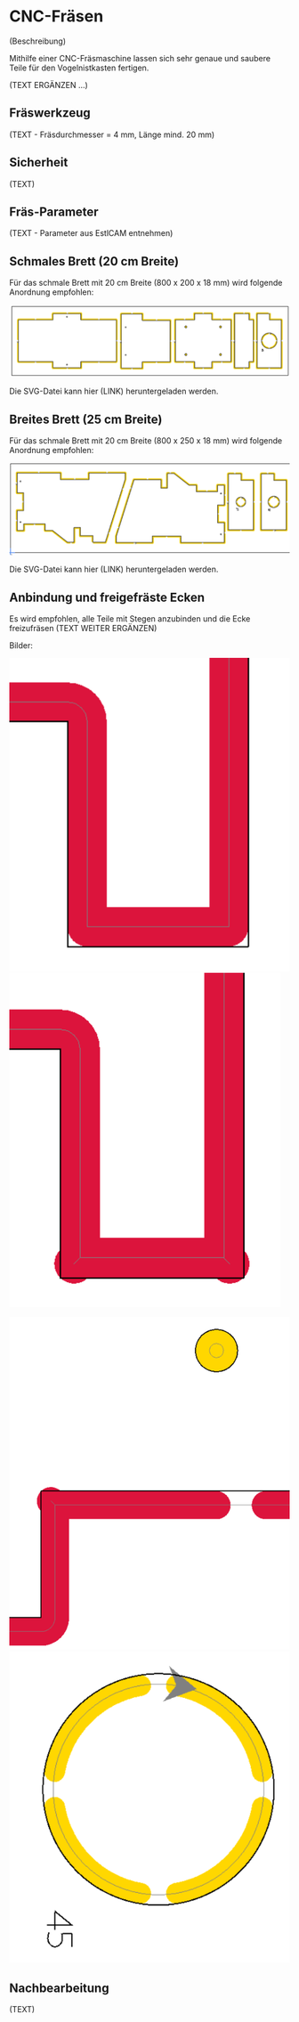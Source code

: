 # CNC-Fräsen

(Beschreibung)

Mithilfe einer CNC-Fräsmaschine lassen sich sehr genaue und saubere Teile für den Vogelnistkasten fertigen.

(TEXT ERGÄNZEN ...)


## Fräswerkzeug

(TEXT - Fräsdurchmesser = 4 mm, Länge mind. 20 mm)

## Sicherheit

(TEXT)

## Fräs-Parameter

(TEXT - Parameter aus EstlCAM entnehmen)

## Schmales Brett (20 cm Breite)

Für das schmale Brett mit 20 cm Breite (800 x 200 x 18 mm) wird folgende Anordnung empfohlen:

![](20cm_overview.png)

Die SVG-Datei kann hier (LINK) heruntergeladen werden.

## Breites Brett (25 cm Breite)

Für das schmale Brett mit 20 cm Breite (800 x 250 x 18 mm) wird folgende Anordnung empfohlen:

![](25cm_overview.png)

Die SVG-Datei kann hier (LINK) heruntergeladen werden.

## Anbindung und freigefräste Ecken

Es wird empfohlen, alle Teile mit Stegen anzubinden und die Ecke freizufräsen (TEXT WEITER ERGÄNZEN)

Bilder:

![](detail3.png)  ![](detail4.png)

![](detail1.png) ![](detail2.png)

## Nachbearbeitung

(TEXT)
